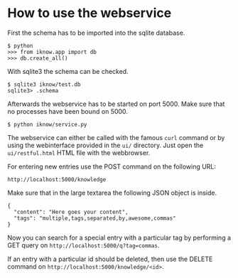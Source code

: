 How to use the webservice
========================

First the schema has to be imported into the sqlite database. 

```
$ python
>>> from iknow.app import db
>>> db.create_all()
```

With sqlite3 the schema can be checked. 

```
$ sqlite3 iknow/test.db
sqlite3> .schema
```

Afterwards the webservice has to be started on port 5000. Make sure that no
processes have been bound on 5000. 

```
$ python iknow/service.py
```

The webservice can either be called with the famous `curl` command or by using
the webinterface provided in the `ui/` directory. Just open the
`ui/restful.html` HTML file with the webbrowser. 

For entering new entries use the POST command on the following URL: 

```
http://localhost:5000/knowledge
```

Make sure that in the large textarea the following JSON object is inside. 

```
{
  "content": "Here goes your content",
  "tags": "multiple,tags,separated,by,awesome,commas"
}
```

Now you can search for a special entry with a particular tag by performing a
GET query on `http://localhost:5000/q?tag=commas`. 

If an entry with a particular id should be deleted, then use the DELETE
command on `http://localhost:5000/knowledge/<id>`. 
